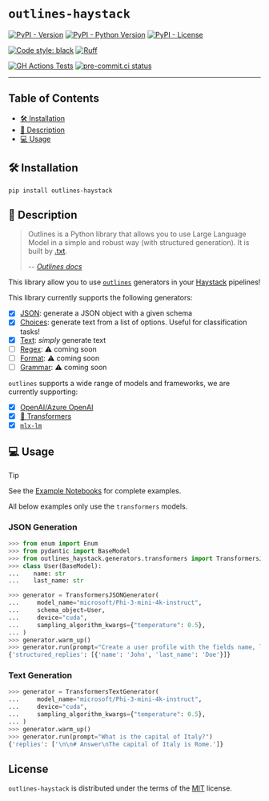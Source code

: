# `outlines-haystack`

[![PyPI - Version](https://img.shields.io/pypi/v/outlines-haystack.svg)](https://pypi.org/project/outlines-haystack)
[![PyPI - Python Version](https://img.shields.io/pypi/pyversions/outlines-haystack.svg?logo=python&logoColor=white)](https://pypi.org/project/outlines-haystack)
[![PyPI - License](https://img.shields.io/pypi/l/outlines-haystack)](https://pypi.org/project/outlines-haystack)


[![Code style: black](https://img.shields.io/badge/code%20style-black-000000.svg)](https://github.com/psf/black)
[![Ruff](https://img.shields.io/endpoint?url=https://raw.githubusercontent.com/astral-sh/ruff/main/assets/badge/v2.json)](https://github.com/astral-sh/ruff)

[![GH Actions Tests](https://github.com/EdAbati/outlines-haystack/actions/workflows/test.yml/badge.svg)](https://github.com/EdAbati/outlines-haystack/actions/workflows/test.yml)
[![pre-commit.ci status](https://results.pre-commit.ci/badge/github/EdAbati/outlines-haystack/main.svg)](https://results.pre-commit.ci/latest/github/EdAbati/outlines-haystack/main)

-----

## Table of Contents

- [🛠️ Installation](#installation)
- [📃 Description](#description)
- [💻 Usage](#usage)

## 🛠️ Installation

```console
pip install outlines-haystack
```

## 📃 Description

> Outlines is a Python library that allows you to use Large Language Model in a simple and robust way (with structured generation).  It is built by [.txt](https://dottxt.co).
>
> -- <cite>[Outlines docs](https://dottxt-ai.github.io/outlines/latest/welcome/)</cite>

This library allow you to use [`outlines`](https://dottxt-ai.github.io/outlines/latest/) generators in your [Haystack](https://haystack.deepset.ai) pipelines!

This library currently supports the following generators:
- [x] [JSON](https://dottxt-ai.github.io/outlines/latest/reference/generation/json/): generate a JSON object with a given schema
- [x] [Choices](https://dottxt-ai.github.io/outlines/latest/reference/generation/choices/): generate text from a list of options. Useful for classification tasks!
- [x] [Text](https://dottxt-ai.github.io/outlines/latest/reference/text/): _simply_ generate text
- [ ] [Regex](https://dottxt-ai.github.io/outlines/latest/reference/generation/regex/): ⚠️ coming soon
- [ ] [Format](https://dottxt-ai.github.io/outlines/latest/reference/generation/format/): ⚠️ coming soon
- [ ] [Grammar](https://dottxt-ai.github.io/outlines/latest/reference/generation/cfg/): ⚠️ coming soon

`outlines` supports a wide range of models and frameworks, we are currently supporting:
- [x] [OpenAI/Azure OpenAI](https://dottxt-ai.github.io/outlines/latest/reference/models/openai/)
- [x] [🤗 Transformers](https://dottxt-ai.github.io/outlines/latest/reference/models/transformers/)
- [x] [`mlx-lm`](https://dottxt-ai.github.io/outlines/latest/reference/models/mlxlm/)

## 💻 Usage

> [!TIP]
> See the [Example Notebooks](./notebooks) for complete examples.
>
> All below examples only use the `transformers` models.

### JSON Generation

```python
>>> from enum import Enum
>>> from pydantic import BaseModel
>>> from outlines_haystack.generators.transformers import TransformersJSONGenerator
>>> class User(BaseModel):
...    name: str
...    last_name: str

>>> generator = TransformersJSONGenerator(
...     model_name="microsoft/Phi-3-mini-4k-instruct",
...     schema_object=User,
...     device="cuda",
...     sampling_algorithm_kwargs={"temperature": 0.5},
... )
>>> generator.warm_up()
>>> generator.run(prompt="Create a user profile with the fields name, last_name")
{'structured_replies': [{'name': 'John', 'last_name': 'Doe'}]}
```

### Text Generation

```python
>>> generator = TransformersTextGenerator(
...     model_name="microsoft/Phi-3-mini-4k-instruct",
...     device="cuda",
...     sampling_algorithm_kwargs={"temperature": 0.5},
... )
>>> generator.warm_up()
>>> generator.run(prompt="What is the capital of Italy?")
{'replies': ['\n\n# Answer\nThe capital of Italy is Rome.']}
```

## License

`outlines-haystack` is distributed under the terms of the [MIT](https://spdx.org/licenses/MIT.html) license.
